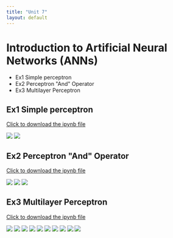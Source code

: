 ```yaml
---
title: "Unit 7"
layout: default
---
```


# Introduction to Artificial Neural Networks (ANNs)
+ Ex1 Simple perceptron 
+ Ex2 Perceptron "And" Operator 
+ Ex3 Multilayer Perceptron

## Ex1 Simple perceptron 
[Click to download the ipynb file](./Supplementary_Material/Unit07_Ex1_simple_perceptron.ipynb)

<img src="./Supplementary_Material/Images/Unit07_Ex1-1.jpg">
<img src="./Supplementary_Material/Images/Unit07_Ex1-2.jpg">

## Ex2 Perceptron "And" Operator 
[Click to download the ipynb file](./Supplementary_Material/Unit07_Ex2_perceptron_AND_operator.ipynb)

<img src="./Supplementary_Material/Images/Unit07_Ex2-1.jpg">
<img src="./Supplementary_Material/Images/Unit07_Ex2-2.jpg">
<img src="./Supplementary_Material/Images/Unit07_Ex2-3.jpg">

## Ex3 Multilayer Perceptron
[Click to download the ipynb file](./Supplementary_Material/Unit07_Ex3_multi_layer_Perceptron.ipynb)

<img src="./Supplementary_Material/Images/Unit07-Ex3-1.jpg">
<img src="./Supplementary_Material/Images/Unit07-Ex3-2.jpg">
<img src="./Supplementary_Material/Images/Unit07-Ex3-3.jpg">
<img src="./Supplementary_Material/Images/Unit07-Ex3-4.jpg">
<img src="./Supplementary_Material/Images/Unit07-Ex3-5.jpg">
<img src="./Supplementary_Material/Images/Unit07-Ex3-6.jpg">
<img src="./Supplementary_Material/Images/Unit07-Ex3-7.jpg">
<img src="./Supplementary_Material/Images/Unit07-Ex3-8.jpg">
<img src="./Supplementary_Material/Images/Unit07-Ex3-9.jpg">
<img src="./Supplementary_Material/Images/Unit07-Ex3-10.jpg">

